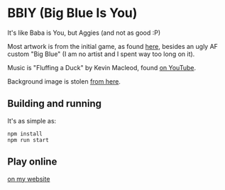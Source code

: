 # BBIY (Big Blue Is You)

It's like Baba is You, but Aggies (and not as good :P)

Most artwork is from the initial game, as found [here](https://www.spriters-resource.com/pc_computer/babaisyou/sheet/115231/), besides an ugly AF custom "Big Blue" (I am no artist and I spent way too long on it).

Music is "Fluffing a Duck" by Kevin Macleod, found [on YouTube](https://www.youtube.com/watch?v=yQjAF3frudY).

Background image is stolen [from here](https://i.pinimg.com/originals/b2/2a/a2/b22aa22b2f3f55b6468361158d52e2e7.gif).
## Building and running

It's as simple as:

```
npm install
npm run start
```

## Play online
[on my website](https://simponic.xyz/bbiy/)

